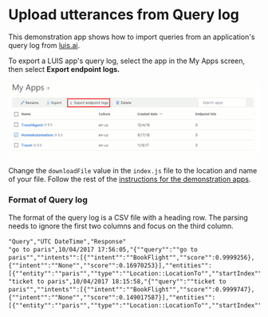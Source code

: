 # Upload utterances from Query log
This demonstration app shows how to import queries from an application's query log from [luis.ai](http://www.luis.ai).

To export a LUIS app's query log, select the app in the My Apps screen, then select **Export endpoint logs.** 

![Export icon button on luis.ai](./media/download-querylog.png)

Change the `downloadFile` value in the `index.js` file to the location and name of your file. Follow the rest of the [instructions for the demonstration apps](../README.md).

### Format of Query log
The format of the query log is a CSV file with a heading row. The parsing needs to ignore the first two columns and focus on the third column.  

````
"Query","UTC DateTime","Response"
"go to paris",10/04/2017 17:56:05,"{""query"":""go to paris"",""intents"":[{""intent"":""BookFlight"",""score"":0.9999256},{""intent"":""None"",""score"":0.16970253}],""entities"":[{""entity"":""paris"",""type"":""Location::LocationTo"",""startIndex"":6,""endIndex"":10,""score"":0.797421634}]}"
"ticket to paris",10/04/2017 18:15:58,"{""query"":""ticket to paris"",""intents"":[{""intent"":""BookFlight"",""score"":0.9999747},{""intent"":""None"",""score"":0.149017587}],""entities"":[{""entity"":""paris"",""type"":""Location::LocationTo"",""startIndex"":10,""endIndex"":14,""score"":0.9220803}]}"

````
